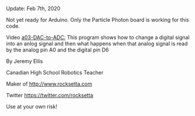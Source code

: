 
Update: Feb 7th, 2020

Not yet ready for Arduino. Only the Particle Photon board is working for this code.



Video [a03-DAC-to-ADC:](https://youtu.be/lFoDp0gJv_g?list=PL57Dnr1H_egsL0r4RXPA4PY2yZhOJk5Nr&t=5s) This program shows how to change a digital signal into an anlog signal and then what happens when that analog signal is read by the analog pin A0 and the digital pin D6 





By Jeremy Ellis

Canadian High School Robotics Teacher

Maker of http://www.rocksetta.com

Twitter https://twitter.com/rocksetta

Use at your own risk!